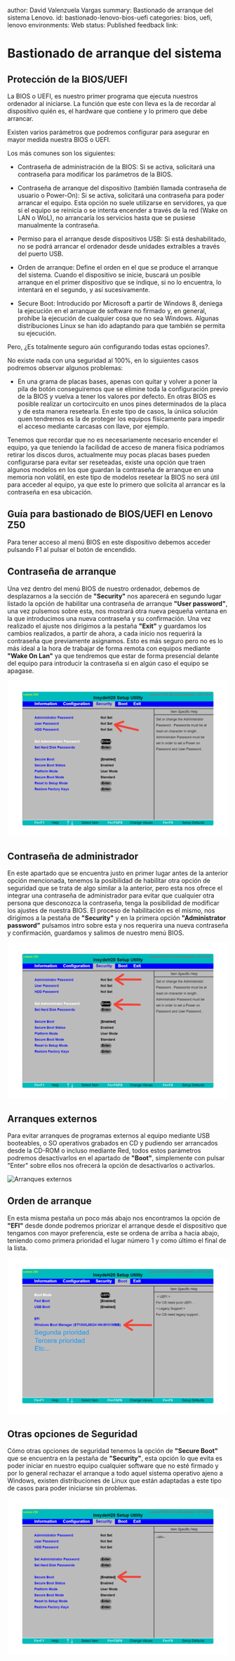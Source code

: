 author: David Valenzuela Vargas
summary: Bastionado de arranque del sistema Lenovo.
id: bastionado-lenovo-bios-uefi
categories: bios, uefi, lenovo
environments: Web
status: Published
feedback link: 

# Bastionado de arranque del sistema

## Protección de la BIOS/UEFI

La BIOS o UEFI, es nuestro primer programa que ejecuta nuestros ordenador al iniciarse. La función que este con lleva es la de recordar al dispositivo quién es, el hardware que contiene y lo primero que debe arrancar.

Existen varios parámetros que podremos configurar para asegurar en mayor medida nuestra BIOS o UEFI.

Los más comunes son los siguientes:

* Contraseña de administración de la BIOS: Si se activa, solicitará una contraseña para modificar los parámetros de la BIOS.

* Contraseña de arranque del dispositivo (también llamada contraseña de usuario o Power-On): Si se activa, solicitará una contraseña para poder arrancar el equipo. Esta opción no suele utilizarse en servidores, ya que si el equipo se reinicia o se intenta encender a través de la red (Wake on LAN o WoL), no arrancaría los servicios hasta que se pusiese manualmente la contraseña.

* Permiso para el arranque desde dispositivos USB: Si está deshabilitado, no se podrá arrancar el ordenador desde unidades extraíbles a través del puerto USB.

* Orden de arranque: Define el orden en el que se produce el arranque del sistema. Cuando el dispositivo se inicie, buscará un posible arranque en el primer dispositivo que se indique, si no lo encuentra, lo intentará en el segundo, y así sucesivamente.

* Secure Boot: Introducido por Microsoft a partir de Windows 8, deniega la ejecución en el arranque de software no firmado y, en general, prohíbe la ejecución de cualquier cosa que no sea Windows. Algunas distribuciones Linux se han ido adaptando para que también se permita su ejecución.

Pero, ¿Es totalmente seguro aún configurando todas estas opciones?.

No existe nada con una seguridad al 100%, en lo siguientes casos podremos observar algunos problemas:

* En una grama de placas bases, apenas con quitar y volver a poner la pila de botón conseguiremos que se elimine toda la configuración previo de la BIOS y vuelva a tener los valores por defecto. En otras BIOS es posible realizar un cortocircuito en unos pines determinados de la placa y de esta manera resetearla. En este tipo de casos, la úniica solución quen tendremos es la de proteger los equipos físicamente para impedir el acceso mediante carcasas con llave, por ejemplo.

Tenemos que recordar que no es necesariamente necesario encender el equipo, ya que teniendo la facilidad de acceso de manera física podríamos retirar los discos duros, actualmente muy pocas placas bases pueden configurarse para evitar ser reseteadas, existe una opción que traen algunos modelos en los que guardan la contraseña de arranque en una memoria non volátil, en este tipo de modelos resetear la BIOS no será útil para acceder al equipo, ya que este lo primero que solicita al arrancar es la contraseña en esa ubicación.


## Guía para bastionado de BIOS/UEFI en Lenovo Z50

Para tener acceso al menú BIOS en este dispositivo debemos acceder pulsando F1 al pulsar el botón de encendido.

## Contraseña de arranque

Una vez dentro del menú BIOS de nuestro ordenador, debemos de desplazarnos a la sección de **"Security"** nos aparecerá en segundo lugar listado la opción de habilitar una contraseña de arranque **"User password"**, una vez pulsemos sobre esta, nos mostrará otra nueva pequeña ventana en la que introducimos una nueva contraseña y su confirmación. Una vez realizado el ajuste nos dirigimos a la pestaña **"Exit"** y guardamos los cambios realizados, a partir de ahora, a cada inicio nos requerirá la contraseña que previamente asignamos. Esto es más seguro pero no es lo más ideal a la hora de trabajar de forma remota con equipos mediante **"Wake On Lan"** ya que tendremos que estar de forma presencial delante del equipo para introducir la contraseña si en algún caso el equipo se apagase.

![Power On BIOS](image/lenovo/power_on-lenovo.png)

## Contraseña de administrador

En este apartado que se encuentra justo en primer lugar antes de la anterior opción mencionada, tenemos la posibilidad de habilitar otra opción de seguridad que se trata de algo similar a la anterior, pero esta nos ofrece el integrar una contraseña de administrador para evitar que cualquier otra persona que desconozca la contraseña, tenga la posibilidad de modificar los ajustes de nuestra BIOS. El proceso de habilitación es el mismo, nos dirigimos a la pestaña de **"Security"** y en la primera opción **"Administrator password"** pulsamos intro sobre esta y nos requerira una nueva contraseña y confirmación, guardamos y salimos de nuestro menú BIOS.

![Admin password](image/lenovo/admin_pass-lenovo.png)

## Arranques externos

Para evitar arranques de programas externos al equipo mediante USB booteables, o SO operativos grabados en CD y pudiendo ser arrancados desde la CD-ROM o incluso mediante Red, todos estos parámetros podremos desactivarlos en el apartado de **"Boot"**, simplemente con pulsar "Enter" sobre ellos nos ofrecerá la opción de desactivarlos o activarlos.

![Arranques externos](image/lenovo/arranques_externos-lenovo.png)

## Orden de arranque

En esta misma pestaña un poco más abajo nos encontramos la opción de **"EFI"** desde donde podremos priorizar el arranque desde el dispositivo que tengamos con mayor preferencia, este se ordena de arriba a hacia abajo, teníendo como primera prioridad el lugar número 1 y como último el final de la lista.

![Orden de arranque](image/lenovo/orden_arranque-lenovo.png)

## Otras opciones de Seguridad

Cómo otras opciones de seguridad tenemos la opción de **"Secure Boot"** que se encuentra en la pestaña de **"Security"**, esta opción lo que evita es poder iniciar en nuestro equipo cualquier software que no esté firmado y por lo general rechazar el arranque a todo aquel sistema operativo ajeno a Windows, existen distribuciones de Linux que están adaptadas a este tipo de casos para poder iniciarse sin problemas.

![Secure boot](image/lenovo/secure_boot-lenovo.png)